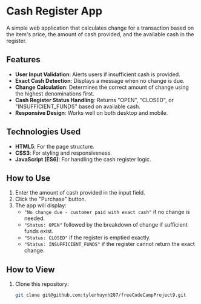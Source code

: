 # Cash Register App
A simple web application that calculates change for a transaction based on the item's price, the amount of cash provided, and the available cash in the register.

## Features
- **User Input Validation**: Alerts users if insufficient cash is provided.
- **Exact Cash Detection**: Displays a message when no change is due.
- **Change Calculation**: Determines the correct amount of change using the highest denominations first.
- **Cash Register Status Handling**: Returns "OPEN", "CLOSED", or "INSUFFICIENT_FUNDS" based on available cash.
- **Responsive Design**: Works well on both desktop and mobile.

## Technologies Used
- **HTML5**: For the page structure.
- **CSS3**: For styling and responsiveness.
- **JavaScript (ES6)**: For handling the cash register logic.

## How to Use
1. Enter the amount of cash provided in the input field.
2. Click the "Purchase" button.
3. The app will display:
   - `"No change due - customer paid with exact cash"` if no change is needed.
   - `"Status: OPEN"` followed by the breakdown of change if sufficient funds exist.
   - `"Status: CLOSED"` if the register is emptied exactly.
   - `"Status: INSUFFICIENT_FUNDS"` if the register cannot return the exact change.

## How to View
1. Clone this repository:
   ```bash
   git clone git@github.com:tylerhuynh287/freeCodeCampProject9.git